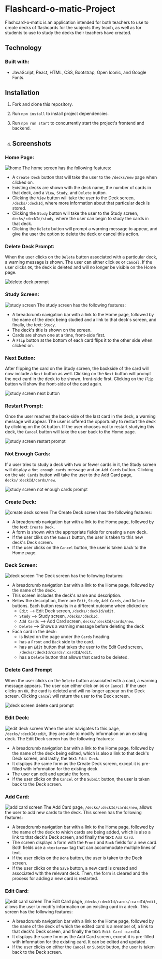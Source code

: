 # Flashcard-o-matic-Project
Flashcard-o-matic is an application intended for both teachers to use to create decks of flashcards for the subjects they 
teach, as well as for students to use to study the decks their teachers have created.

## Technology
### Built with:
- JavaScript, React, HTML, CSS, Bootstrap, Open Iconic, and Google Fonts.

## Installation
1. Fork and clone this repository.
2. Run `npm install` to install project dependencies.
3. Run `npm run start` to concurrently start the project's frontend and backend.

4. ## Screenshots
### Home Page:
![home](/screenshots/flashcard-home.PNG)
The home screen has the following features:
- A `Create Deck` button that will take the user to the `/decks/new` page when clicked on.
- Existing decks are shown with the deck name, the number of cards in that deck, and a `View`, `Study`, and `Delete` button.
- Clicking the `View` button will take the user to the Deck screen, `/decks/:deckId`, where more information about that particular deck is stored.
- Clicking the `Study` button will take the user to the Study screen, `decks/:deckId/study`, where the user can begin to study the cards in that deck.
- Clicking the `Delete` button will prompt a warning message to appear, and give the user the option to delete the deck or cancel this action.

### Delete Deck Prompt:
When the user clicks on the `Delete` button associated with a particular deck, a warning message is shown. The user can either click
`OK` or `Cancel`. If the user clicks `OK`, the deck is deleted and will no longer be visible on the Home page.

![delete deck prompt](/screenshots/flashcard-deleteDeck.PNG)

### Study Screen:
![study screen](/screenshots/flashcard-studyPage.PNG)
The study screen has the following features:
- A breadcrumb navigation bar with a link to the Home page, followed by the name of the deck being studied and a link to that deck's
screen, and finally, the text: `Study`. 
- The deck's title is shown on the screen.
- Cards are shown one at a time, front-side first.
- A `Flip` button at the bottom of each card flips it to the other side when clicked on.

### Next Button:
After flipping the card on the Study screen, the backside of the card will now include a `Next` button as well. Clicking on the `Next`
button will prompt the next card in the deck to be shown, front-side first. Clicking on the `Flip` button will show the front-side of the card again.

![study screen next button](/screenshots/flashcard-nextBtn.PMG)

### Restart Prompt:
Once the user reaches the back-side of the last card in the deck, a warning message will appear. The user is offered the opportunity
to restart the deck by clicking on the `OK` button. If the user chooses not to restart studying this deck, the `Cancel` button will take the
user back to the Home page.

![study screen restart prompt](/screenshots/flashcard-restartPrompt.PNG)

### Not Enough Cards:
If a user tries to study a deck with two or fewer cards in it, the Study screen will display a `Not enough cards` message and an `Add
Cards` button. Clicking on the `Add Cards` button will take the user to the Add Card page, `decks/:deckId/cards/new`.

![study screen not enough cards prompt](/screenshots/flashcard-notEnoughCards.PNG)

### Create Deck:
![create deck screen](/screenshots/flashcard-createDeck.PNG)
The Create Deck screen has the following features:
- A breadcrumb navigation bar with a link to the Home page, followed by the text: `Create Deck`.
- A form is shown with the appropriate fields for creating a new deck.
- If the user cliks on the `Submit` button, the user is taken to this new deck's Deck screen.
- If the user clicks on the `Cancel` button, the user is taken back to the Home page.

### Deck Screen:
![deck screen](/screenshots/flashcard-deckPage.PNG)
The Deck screen has the following features:
- A breadcrumb navigation bar with a link to the Home page, followed by the name of the deck.
- This screen includes the deck's name and description.
- Below the description, there are `Edit`, `Study`, `Add Cards`, and `Delete` buttons. Each button results in a different outcome when clicked on:
  * `Edit` --> Edit Deck screen, `/decks/:deckId/edit`.
  * `Study` --> Study screen, `/decks/:deckId`.
  * `Add Cards` --> Add Card screen, `decks/:deckId/cards/new`.
  * `Delete` --> Shows a warning message before deleting the deck
- Each card in the deck:
  * is listed on the page under the `Cards` heading.
  * has a `Front` and `Back` side to the card.
  * has an `Edit` button that takes the user to the Edit Card screen, `/decks/:deckId/cards/:cardId/edit`.
  * has a `Delete` button that allows that card to be deleted.

### Delete Card Prompt
When the user clicks on the `Delete` button associated with a card, a warning message appears. The user can either click on `OK` or `Cancel`.
If the user clicks on `OK`, the card is deleted and will no longer appear on the Deck screen. Clicking `Cancel` will return the user to the Deck screen.

![deck screen delete card prompt](/screenshots/flashcard-deleteCard.PNG)

### Edit Deck:
![edit deck screen](/screenshots/flashcard-editDeck.PNG)
When the user navigates to this page, `/decks/:deckId/edit`, they are able to modify information on an existing deck. The Edit Deck screen has the following features:
- A breadcrumb navigation bar with a link to the Home page, followed by the name of the deck being edited, which is also a link to that deck's Deck
screen, and lastly, the text: `Edit Deck`.
- It displays the same form as the Create Deck screen, except it is pre-filled with information for the existing deck.
- The user can edit and update the form.
- If the user clicks on the `Cancel` or the `Submit` button, the user is taken back to the Deck screen.

### Add Card:
![add card screen](/screenshots/flashcard-addCard.PNG)
The Add Card page, `/decks/:deckId/cards/new`, allows the user to add new cards to the deck. This screen has the following features:
- A breadcrumb navigation bar with a link to the Home page, followed by the name of the deck to which cards are being added, which is also a link
to that deck's Deck screen, and finally the text: `Add Card`.
- The screen displays a form with the `Front` and `Back` fields for a new card. Both fields use a `<textarea>` tag that can accommodate multiple
lines of text.
- If the user clicks on the `Done` button, the user is taken to the Deck screen.
- If the user clicks on the `Save` button, a new card is created and associated with the relevant deck. Then, the form is cleared and the process
for adding a new card is restarted.

### Edit Card:
![edit card screen](/screenshots/flashcard-editCard.PNG)
The Edit Card page, `/decks/:deckId/cards/:cardId/edit`, allows the user to modify information on an existing card in a deck. This screen has the following features:
- A breadcrumb navigation bar with a link to the Home page, followed by the name of the deck of which the edited card is a member of, a link to
that deck's Deck screen, and finally the text: `Edit Card :cardId`. 
- It displays the same form as the Add Card screen, except it is pre-filled with information for the existing card. It can be edited and updated.
- If the user clicks on either the `Cancel` or `Submit` button, the user is taken back to the Deck screen.

